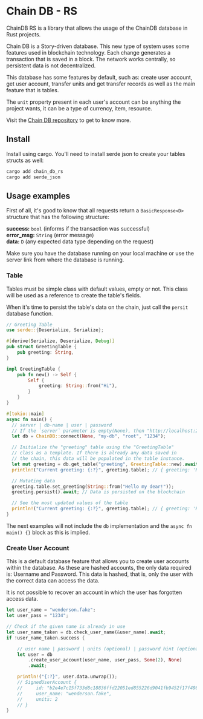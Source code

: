 # Chain DB - RS

ChainDB RS is a library that allows the usage of the ChainDB database in Rust projects.

Chain DB is a Story-driven database. This new type of system uses some features used in blockchain technology. Each change generates a transaction that is saved in a block. The network works centrally, so persistent data is not decentralized.

This database has some features by default, such as: create user account, get user account, transfer units and get transfer records as well as the main feature that is tables.

The `unit` property present in each user's account can be anything the project wants, it can be a type of currency, item, resource.

Visit the [Chain DB repository](https://github.com/wpdas/chain-db) to get to know more.

## Install

Install using cargo. You'll need to install serde json to create your tables structs as well:

```sh
cargo add chain_db_rs
cargo add serde_json
```

## Usage examples

First of all, it's good to know that all requests return a `BasicResponse<D>` structure that has the following structure:

**success:** `bool` (informs if the transaction was successful) <br/>
**error_msg:** `String` (error message) <br/>
**data:** `D` (any expected data type depending on the request) <br/>

Make sure you have the database running on your local machine or use the server link from where the database is running.

### Table

Tables must be simple class with default values, empty or not. This class will be used as a reference to create the table's fields.

When it's time to persist the table's data on the chain, just call the `persit` database function.

```rs
// Greeting Table
use serde::{Deserialize, Serialize};

#[derive(Serialize, Deserialize, Debug)]
pub struct GreetingTable {
    pub greeting: String,
}

impl GreetingTable {
    pub fn new() -> Self {
        Self {
            greeting: String::from("Hi"),
        }
    }
}
```

```rs
#[tokio::main]
async fn main() {
  // server | db-name | user | password
  // If the `server` parameter is empty(None), then "http://localhost:2818" will be used.
  let db = ChainDB::connect(None, "my-db", "root", "1234");

  // Initialize the "greeting" table using the "GreetingTable"
  // class as a template. If there is already any data saved in
  // the chain, this data will be populated in the table instance.
  let mut greeting = db.get_table("greeting", GreetingTable::new).await;
  println!("Current greeting: {:?}", greeting.table); // { greeting: 'Hi' }

  // Mutating data
  greeting.table.set_greeting(String::from("Hello my dear!"));
  greeting.persist().await; // Data is persisted on the blockchain

  // See the most updated values of the table
  println!("Current greeting: {:?}", greeting.table); // { greeting: 'Hello my dear!' }
}
```

The next examples will not include the `db` implementation and the `async fn main() {}` block as this is implied.

### Create User Account

This is a default database feature that allows you to create user accounts within the database. As these are hashed accounts, the only data required is: Username and Password. This data is hashed, that is, only the user with the correct data can access the data.

It is not possible to recover an account in which the user has forgotten access data.

```rs
let user_name = "wenderson.fake";
let user_pass = "1234";

// Check if the given name is already in use
let user_name_taken = db.check_user_name(&user_name).await;
if !user_name_taken.success {

    // user name | password | units (optional) | password hint (optional - may be used in the future versions)
    let user = db
        .create_user_account(user_name, user_pass, Some(2), None)
        .await;

    println!("{:?}", user.data.unwrap());
    // SignedUserAccount {
    //     id: "b2e4e7c15f733d8c18836ffd22051ed855226d9041fb9452f17f498fc2bcbce3",
    //     user_name: "wenderson.fake",
    //     units: 2
    // }
}
```
